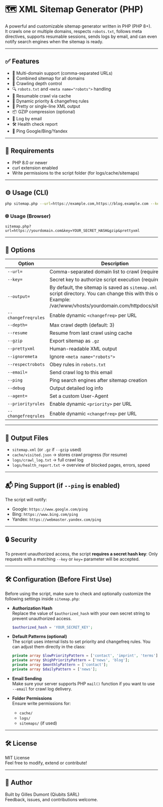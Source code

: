 # 🗺️ XML Sitemap Generator (PHP)

A powerful and customizable sitemap generator written in PHP (PHP 8+).  
It crawls one or multiple domains, respects `robots.txt`, follows meta directives, supports resumable sessions, sends logs by email, and can even notify search engines when the sitemap is ready.

---

## ✅ Features

- 🔗 Multi-domain support (comma-separated URLs)
- 📑 Combined sitemap for all domains
- 🧭 Crawling depth control
- 🔍 `robots.txt` and `<meta name="robots">` handling
- 🔁 Resumable crawl via cache
- 🧠 Dynamic priority & changefreq rules
- 🧹 Pretty or single-line XML output
- 📦 GZIP compression (optional)
- 📧 Log by email
- 🛠 Health check report
- 📡 Ping Google/Bing/Yandex

---

## 🚀 Requirements

- PHP 8.0 or newer
- curl extension enabled
- Write permissions to the script folder (for logs/cache/sitemaps)

---

## ⚙️ Usage (CLI)

```bash
php sitemap.php --url=https://example.com,https://blog.example.com --key=YOUR_SECRET_HASH [options]
```

### 🌐 Usage (Browser)

```url
sitemap.php?url=https://yourdomain.com&key=YOUR_SECRET_HASH&gzip&prettyxml
```

---

## 🧩 Options

| Option              | Description |
|---------------------|-------------|
| `--url=`            | Comma-separated domain list to crawl (required) |
| `--key=`            | Secret key to authorize script execution (required) |
| `--output=`         | By default, the sitemap is saved as `sitemap.xml` in the script directory. You can change this with this option. Example: /var/www/vhosts/yourdomain.com/httpdocs/sitemap.xml |
| `--changefreqrules` | Enable dynamic `<changefreq>` per URL |
| `--depth=`          | Max crawl depth (default: 3) |
| `--resume`          | Resume from last crawl using cache |
| `--gzip`            | Export sitemap as `.gz` |
| `--prettyxml`       | Human-readable XML output |
| `--ignoremeta`      | Ignore `<meta name="robots">` |
| `--respectrobots`   | Obey rules in `robots.txt` |
| `--email=`          | Send crawl log to this email |
| `--ping`            | Ping search engines after sitemap creation |
| `--debug`           | Output detailed log info |
| `--agent=`          | Set a custom User-Agent |
| `--priorityrules`   | Enable dynamic `<priority>` per URL |
| `--changefreqrules` | Enable dynamic `<changefreq>` per URL |

---

## 📁 Output Files

- `sitemap.xml` (or `.gz` if `--gzip` used)
- `cache/visited.json` → stores crawl progress (for resume)
- `logs/crawl_log.txt` → full crawl log
- `logs/health_report.txt` → overview of blocked pages, errors, speed

---

## 📬 Ping Support (if `--ping` is enabled)

The script will notify:

- Google: `https://www.google.com/ping`
- Bing: `https://www.bing.com/ping`
- Yandex: `https://webmaster.yandex.com/ping`

---

## 🔒 Security

To prevent unauthorized access, the script **requires a secret hash key**:
Only requests with a matching `--key` or `key=` parameter will be accepted.

---

## 🛠 Configuration (Before First Use)

Before using the script, make sure to check and optionally customize the following settings inside `sitemap.php`:

- **Authorization Hash**  
  Replace the value of `$authorized_hash` with your own secret string to prevent unauthorized access.
  ```php
  $authorized_hash = 'YOUR_SECRET_KEY';
  ```

- **Default Patterns (optional)**  
  The script uses internal lists to set priority and changefreq rules. You can adjust them directly in the class:
  ```php
  private array $lowPriorityPattern = ['contact', 'imprint', 'terms'];
  private array $highPriorityPattern = ['news', 'blog'];
  private array $monthlyPattern = ['contact'];
  private array $dailyPattern = ['news'];
  ```

- **Email Sending**  
  Make sure your server supports PHP `mail()` function if you want to use `--email` for crawl log delivery.

- **Folder Permissions**  
  Ensure write permissions for:
  - `cache/`
  - `logs/`
  - `sitemaps/` (if used)


---


## 🛠 License

MIT License  
Feel free to modify, extend or contribute!

---

## 👤 Author

Built by Gilles Dumont (Qiubits SARL)  
Feedback, issues, and contributions welcome.
